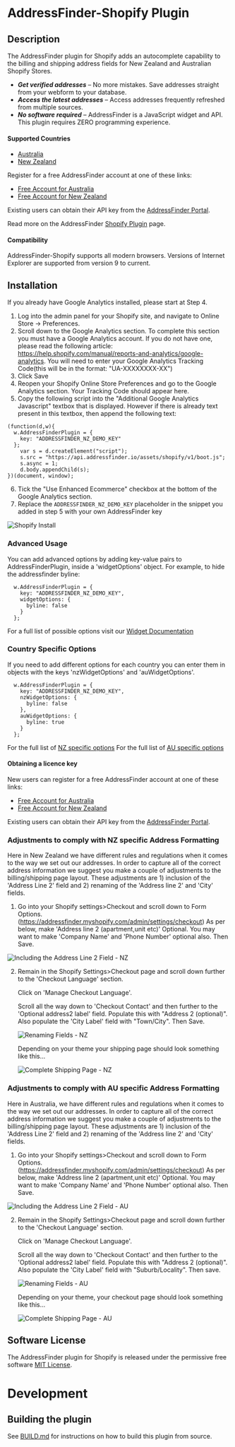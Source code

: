 # AddressFinder-Shopify Plugin

## Description
The AddressFinder plugin for Shopify adds an autocomplete capability to the billing and shipping address fields for New Zealand
and Australian Shopify Stores.

* ***Get verified addresses*** – No more mistakes. Save addresses straight from your
  webform to your database.
* ***Access the latest addresses*** – Access addresses frequently refreshed from
  multiple sources.
* ***No software required*** – AddressFinder is a JavaScript widget and API. This
  plugin requires ZERO programming experience.

#### Supported Countries

* [Australia](https://addressfinder.com.au/?utm_source=shopify%20plugin&utm_medium=plugin&utm_campaign=plugin&utm_term=Australia&utm_content=Supported%20Countries)
* [New Zealand](https://addressfinder.nz/?utm_source=shopify%20plugin&utm_medium=plugin&utm_campaign=plugin&utm_term=New%20Zealand&utm_content=Supported%20Countries)

Register for a free AddressFinder account at one of these links:

* [Free Account for Australia](https://portal.addressfinder.io/signup/au?utm_source=shopify%20plugin&utm_medium=plugin&utm_campaign=plugin&utm_term=Australia&utm_content=Free%20account%20for%20Australia)
* [Free Account for New Zealand](https://portal.addressfinder.io/signup/nz?utm_source=shopify%20plugin&utm_medium=plugin&utm_campaign=plugin&utm_term=New%20Zealand&utm_content=Free%20account%20for%20New%20Zealand)

Existing users can obtain their API key from the [AddressFinder Portal](https://portal.addressfinder.io/?utm_source=shopify%20plugin&utm_medium=plugin&utm_campaign=plugin&utm_term=AddressFinder%20Portal&utm_content=existing%20users).

Read more on the AddressFinder [Shopify Plugin](https://addressfinder.nz/docs/shopify?utm_source=shopify%20plugin&utm_medium=plugin&utm_campaign=plugin&utm_term=Shopify%20Plugin&utm_content=Read%20more%20on%20AddressFinder) page.

#### Compatibility
AddressFinder-Shopify supports all modern browsers. Versions of Internet Explorer are supported from version 9 to current.

## Installation
If you already have Google Analytics installed, please start at Step 4.

1. Log into the admin panel for your Shopify site, and navigate to Online Store -> Preferences.
2. Scroll down to the Google Analytics section. To complete this section you must have a Google Analytics account. If you do not have one, please read the following article: https://help.shopify.com/manual/reports-and-analytics/google-analytics. You will need to enter your Google Analytics Tracking Code(this will be in the format: "UA-XXXXXXXX-XX")
3. Click Save
4. Reopen your Shopify Online Store Preferences and go to the Google Analytics section. Your Tracking Code should appear here.
5. Copy the following script into the "Additional Google Analytics Javascript" textbox that is displayed. However if there is already text present in this textbox, then append the following text:

  ```
  (function(d,w){
    w.AddressFinderPlugin = {
      key: "ADDRESSFINDER_NZ_DEMO_KEY"
    };
      var s = d.createElement("script");
      s.src = "https://api.addressfinder.io/assets/shopify/v1/boot.js";
      s.async = 1;
      d.body.appendChild(s);
  })(document, window);
  ```
6. Tick the "Use Enhanced Ecommerce" checkbox at the bottom of the Google Analytics section.
7. Replace the `ADDRESSFINDER_NZ_DEMO_KEY` placeholder in the snippet you added in step 5 with your own AddressFinder key

  ![Shopify Install](/assets/shopify-install.png)


### Advanced Usage
You can add advanced options by adding key-value pairs to AddressFinderPlugin, inside a 'widgetOptions' object. For example, to hide the addressfinder byline:

  ```
    w.AddressFinderPlugin = {
      key: "ADDRESSFINDER_NZ_DEMO_KEY",
      widgetOptions: {
        byline: false
      }
    };
  ```
  For a full list of possible options visit our [Widget Documentation](https://addressfinder.nz/docs/widget_docs/?utm_source=shopify%20plugin&utm_medium=plugin&utm_campaign=plugin&utm_term=Widget%20Documentation&utm_content=Advanced%20Usage)

### Country Specific Options
  If you need to add different options for each country you can enter them in objects with the keys 'nzWidgetOptions' and 'auWidgetOptions'.

  ```
    w.AddressFinderPlugin = {
      key: "ADDRESSFINDER_NZ_DEMO_KEY",
      nzWidgetOptions: {
        byline: false
      },
      auWidgetOptions: {
        byline: true
      }
    };
  ```

  For the full list of [NZ specific options](https://addressfinder.nz/docs/widget_docs/?utm_source=shopify%20plugin&utm_medium=plugin&utm_campaign=plugin&utm_term=NZ%20specific%20options&utm_content=Country%20Specific%20Options)
  For the full list of [AU specific options](https://addressfinder.com.au/docs/widget_docs/?utm_source=shopify%20plugin&utm_medium=plugin&utm_campaign=plugin&utm_term=AU%20specific%20options&utm_content=Country%20Specific%20Options)

#### Obtaining a licence key

New users can register for a free AddressFinder account at one of these links:
* [Free Account for Australia](https://portal.addressfinder.io/signup/au/free?utm_source=shopify%20plugin&utm_medium=plugin&utm_campaign=plugin&utm_term=Free%20Account%20for%20Australia&utm_content=Obtaining%20a%20licence%20key)
* [Free Account for New Zealand](https://portal.addressfinder.io/signup/nz/free?utm_source=shopify%20plugin&utm_medium=plugin&utm_campaign=plugin&utm_term=Free%20Account%20for%20New%20Zealand&utm_content=Obtaining%20a%20licence%20key)

Existing users can obtain their API key from the
[AddressFinder Portal](https://portal.addressfinder.io/?utm_source=shopify%20plugin&utm_medium=plugin&utm_campaign=plugin&utm_term=AddressFinder%20Portal&utm_content=Obtaining%20a%20licence%20key).

### Adjustments to comply with NZ specific Address Formatting
Here in New Zealand we have different rules and regulations when it comes to the way we set out our addresses. In order to capture all of the correct address information we suggest you make a couple of adjustments to the billing/shipping page layout. These adjustments are 1) inclusion of the 'Address Line 2' field and 2) renaming of the 'Address line 2' and 'City' fields.

1. Go into your Shopify settings>Checkout and scroll down to Form Options. (https://addressfinder.myshopify.com/admin/settings/checkout) As per below, make 'Address line 2 (apartment,unit etc)' Optional. You may want to make 'Company Name' and 'Phone Number' optional also. Then Save.

  ![Including the Address Line 2 Field - NZ](/assets/nz-enable-address-fields.png)

2. Remain in the Shopify Settings>Checkout page and scroll down further to the 'Checkout Language' section.

   Click on 'Manage Checkout Language'.

   Scroll all the way down to 'Checkout Contact' and then further to the 'Optional address2 label' field. Populate this with "Address 2 (optional)". Also populate the 'City Label' field with "Town/City". Then Save.

    ![Renaming Fields - NZ](/assets/nz-rename-fields.png)

    Depending on your theme your shipping page should look something like this...

      ![Complete Shipping Page - NZ](/assets/nz-complete-shipping-page.png)

### Adjustments to comply with AU specific Address Formatting
Here in Australia, we have different rules and regulations when it comes to the way we set out our addresses. In order to capture all of the correct address information we suggest you make a couple of adjustments to the billing/shipping page layout. These adjustments are 1) inclusion of the 'Address Line 2' field and 2) renaming of the 'Address line 2' and 'City' fields.

1. Go into your Shopify settings>Checkout and scroll down to Form Options. (https://addressfinder.myshopify.com/admin/settings/checkout) As per below, make 'Address line 2 (apartment,unit etc)' Optional. You may want to make 'Company Name' and 'Phone Number' optional also. Then Save.

  ![Including the Address Line 2 Field - AU](/assets/au-enable-address-fields.png)

2. Remain in the Shopify Settings>Checkout page and scroll down further to the 'Checkout Language' section.

   Click on 'Manage Checkout Language'.

   Scroll all the way down to 'Checkout Contact' and then further to the 'Optional address2 label' field. Populate this with "Address 2 (optional)". Also populate the 'City Label' field with "Suburb/Locality". Then save.

    ![Renaming Fields - AU](/assets/au-rename-fields.png)

   Depending on your theme, your checkout page should look something like this...

    ![Complete Shipping Page - AU](/assets/au-complete-shipping-page.png)

## Software License

The AddressFinder plugin for Shopify is released under the permissive free software [MIT License](https://github.com/AbleTech/addressfinder-shopify/blob/master/LICENCE.md).

# Development

## Building the plugin

See [BUILD.md](BUILD.md) for instructions on how to build this plugin from source.
